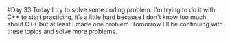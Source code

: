 #Day 33
Today I try to solve some coding problem.
I'm trying to do it with C++ to start practicing, it’s a little hard because I don't know too much about C++ but at least I made one problem.
Tomorrow I'll be continuing with these topics and solve more problems.
